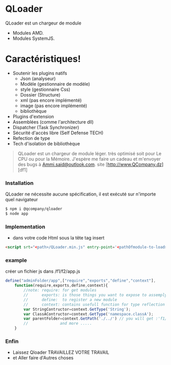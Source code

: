 # QLoader

QLoader est un chargeur de module
  - Modules AMD.
  - Modules SystemJS.
  
# Caractéristiques!
  - Soutenir les plugins natifs
    - Json (analyseur)
    - Modèle (gestionnaire de modèle)
    - style (gestionnaire Css)
    - Dossier (Structure)
    - xml (pas encore implémenté)
    - image (pas encore implémenté)
    - bibliothèque
  - Plugins d'extension
  - Assemblées (comme l'architecture dll)
  - Dispatcher (Task Synchronizer)
  - Sécurité d'accès libre (Self Defense TECH)
  - Refection de type
  - Tech d'isolation de bibliothèque
 
> QLoader est un chargeur de module léger. très optimisé soit pour Le CPU ou pour la Mémoire. J'espère me faire un cadeau et m'envoyer des bugs à Ammi.said@outlook.com. site [http://www.QCompany.dz] [df1]
### Installation

QLoader ne nécessite aucune spécification, il est exécuté sur n'importe quel navigateur


```sh
$ npm i @qcompany/qloader
$ node app
```

### Implementation

- dans votre code Html sous la tête tag insert
````html
<script srt="<path>/QLoader.min.js" entry-point='<pathOfmodule-to-load>' ></script>

````


### example 
créer un fichier js dans <root> /f1/f2/app.js
```js
define("adminFolder/app",["require","exports","define","context"],
    function(require,exports,define,context){
        //note: require: for get modules
        //      exports: is those things you want to expose to assemply
        //      define:  to register a new module
        //      context: contains usefull function for type reflection
        var StringContructor=context.GetType('String');
        var ClassAContructor=context.GetType('namespace.classA');
        var parentFolder=context.GetPath('./../') // you will get :'f1/f2/';
        //              and more .....
    }
```



### Enfin

  - Laissez Qloader TRAVAILLEZ VOTRE TRAVAIL
  - et Aller faire d'Autres choses

